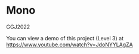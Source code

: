 # Mono
GGJ2022

You can view a demo of this project (Level 3) at https://www.youtube.com/watch?v=JdoNYYLAgZA
